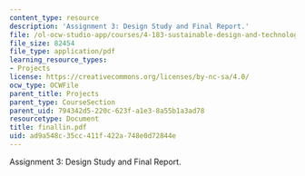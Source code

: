 ```yaml
---
content_type: resource
description: 'Assignment 3: Design Study and Final Report.'
file: /ol-ocw-studio-app/courses/4-183-sustainable-design-and-technology-research-workshop-spring-2004/ad9a548c35cc411f422a748e0d72844e_finallin.pdf
file_size: 82454
file_type: application/pdf
learning_resource_types:
- Projects
license: https://creativecommons.org/licenses/by-nc-sa/4.0/
ocw_type: OCWFile
parent_title: Projects
parent_type: CourseSection
parent_uid: 794342d5-220c-623f-a1e3-8a55b1a3ad78
resourcetype: Document
title: finallin.pdf
uid: ad9a548c-35cc-411f-422a-748e0d72844e
---
```

Assignment 3: Design Study and Final Report.